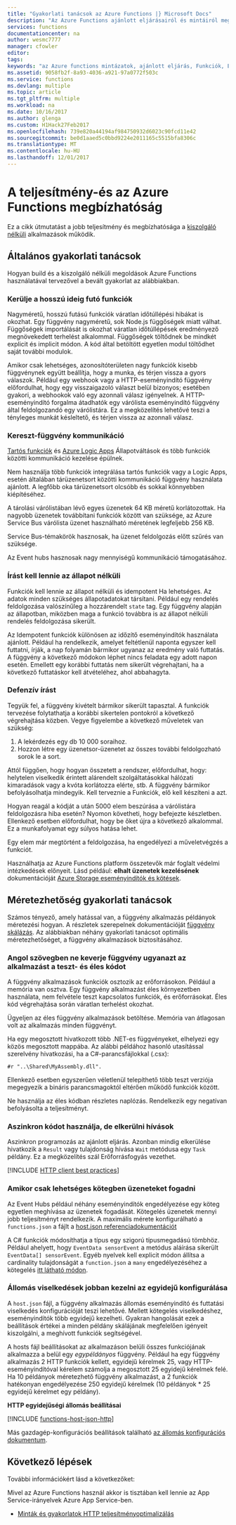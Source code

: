 ```yaml
---
title: "Gyakorlati tanácsok az Azure Functions |} Microsoft Docs"
description: "Az Azure Functions ajánlott eljárásairól és mintáiról megismerése."
services: functions
documentationcenter: na
author: wesmc7777
manager: cfowler
editor: 
tags: 
keywords: "az Azure functions mintázatok, ajánlott eljárás, Funkciók, Eseményfeldolgozási, webhookokkal, a dinamikus számítási, a kiszolgáló nélküli architektúrája"
ms.assetid: 9058fb2f-8a93-4036-a921-97a0772f503c
ms.service: functions
ms.devlang: multiple
ms.topic: article
ms.tgt_pltfrm: multiple
ms.workload: na
ms.date: 10/16/2017
ms.author: glenga
ms.custom: H1Hack27Feb2017
ms.openlocfilehash: 739e820a44194af984750932d6023c90fcd11e42
ms.sourcegitcommit: be0d1aaed5c0bbd9224e2011165c5515bfa8306c
ms.translationtype: MT
ms.contentlocale: hu-HU
ms.lasthandoff: 12/01/2017
---
```

# <a name="optimize-the-performance-and-reliability-of-azure-functions"></a>A teljesítmény-és az Azure Functions megbízhatóság

Ez a cikk útmutatást a jobb teljesítmény és megbízhatósága a [kiszolgáló nélküli](https://azure.microsoft.com/overview/serverless-computing/) alkalmazások működik. 

## <a name="general-best-practices"></a>Általános gyakorlati tanácsok

Hogyan build és a kiszolgáló nélküli megoldások Azure Functions használatával tervezővel a bevált gyakorlat az alábbiakban.

### <a name="avoid-long-running-functions"></a>Kerülje a hosszú ideig futó funkciók

Nagyméretű, hosszú futású funkciók váratlan időtúllépési hibákat is okozhat. Egy függvény nagyméretű, sok Node.js függőségek miatt válhat. Függőségek importálását is okozhat váratlan időtúllépések eredményező megnövekedett terhelést alkalommal. Függőségek töltődnek be mindkét explicit és implicit módon. A kód által betöltött egyetlen modul töltődhet saját további modulok.  

Amikor csak lehetséges, azonosítóterületen nagy funkciók kisebb függvénynek együtt beállítja, hogy a munka, és térjen vissza a gyors válaszok. Például egy webhook vagy a HTTP-eseményindító függvény előfordulhat, hogy egy visszaigazoló választ belül bizonyos; esetében gyakori, a webhookok való egy azonnali válasz igényelnek. A HTTP-eseményindító forgalma átadhatók egy várólista eseményindító függvény által feldolgozandó egy várólistára. Ez a megközelítés lehetővé teszi a tényleges munkát késleltető, és térjen vissza az azonnali válasz.


### <a name="cross-function-communication"></a>Kereszt-függvény kommunikáció

[Tartós funkciók](durable-functions-overview.md) és [Azure Logic Apps](../logic-apps/logic-apps-what-are-logic-apps.md) Állapotváltások és több funkciók közötti kommunikáció kezelése épülnek.

Nem használja több funkciók integrálása tartós funkciók vagy a Logic Apps, esetén általában tárüzenetsort közötti kommunikáció függvény használata ajánlott.  A legfőbb oka tárüzenetsort olcsóbb és sokkal könnyebben kiépítéséhez. 

A tárolási várólistában lévő egyes üzenetek 64 KB méretű korlátozottak. Ha nagyobb üzenetek továbbítani funkciók között van szüksége, az Azure Service Bus várólista üzenet használható méretének legfeljebb 256 KB.

Service Bus-témakörök hasznosak, ha üzenet feldolgozás előtt szűrés van szüksége.

Az Event hubs hasznosak nagy mennyiségű kommunikáció támogatásához.


### <a name="write-functions-to-be-stateless"></a>Írást kell lennie az állapot nélküli 

Funkciók kell lennie az állapot nélküli és idempotent Ha lehetséges. Az adatok minden szükséges állapotadatokat társítani. Például egy rendelés feldolgozása valószínűleg a hozzárendelt `state` tag. Egy függvény alapján az állapotban, miközben maga a funkció továbbra is az állapot nélküli rendelés feldolgozása sikerült. 

Az Idempotent funkciók különösen az időzítő eseményindítók használata ajánlott. Például ha rendelkezik, amelyet feltétlenül naponta egyszer kell futtatni, írják, a nap folyamán bármikor ugyanaz az eredmény való futtatás. A függvény a következő módokon léphet nincs feladata egy adott napon esetén. Emellett egy korábbi futtatás nem sikerült végrehajtani, ha a következő futtatáskor kell átvételéhez, ahol abbahagyta.


### <a name="write-defensive-functions"></a>Defenzív írást

Tegyük fel, a függvény kivételt bármikor sikerült tapasztal. A funkciók tervezése folytathatja a korábbi sikertelen pontokról a következő végrehajtása közben. Vegye figyelembe a következő műveletek van szükség:

1. A lekérdezés egy db 10 000 soraihoz.
2. Hozzon létre egy üzenetsor-üzenetet az összes további feldolgozható sorok le a sort.
 
Attól függően, hogy hogyan összetett a rendszer, előfordulhat, hogy: helytelen viselkedik érintett alárendelt szolgáltatásokkal hálózati kimaradások vagy a kvóta korlátozza elérte, stb. A függvény bármikor befolyásolhatja mindegyik. Kell terveznie a Funkciók, elő kell készíteni a azt.

Hogyan reagál a kódját a után 5000 elem beszúrása a várólistára feldolgozásra hiba esetén? Nyomon követheti, hogy befejezte készletben. Ellenkező esetben előfordulhat, hogy be őket újra a következő alkalommal. Ez a munkafolyamat egy súlyos hatása lehet. 

Egy elem már megtörtént a feldolgozása, ha engedélyezi a műveletvégzés a funkciót.

Használhatja az Azure Functions platform összetevők már foglalt védelmi intézkedések előnyeit. Lásd például: **elhalt üzenetek kezelésének** dokumentációját [Azure Storage eseményindítók és kötések](functions-bindings-storage-queue.md#trigger---poison-messages). 

## <a name="scalability-best-practices"></a>Méretezhetőség gyakorlati tanácsok

Számos tényező, amely hatással van, a függvény alkalmazás példányok méretezési hogyan. A részletek szerepelnek dokumentációját [függvény skálázás](functions-scale.md).  Az alábbiakban néhány gyakorlati tanácsot optimális méretezhetőséget, a függvény alkalmazások biztosításához.

### <a name="dont-mix-test-and-production-code-in-the-same-function-app"></a>Angol szövegben ne keverje függvény ugyanazt az alkalmazást a teszt- és éles kódot

A függvény alkalmazások funkciók osztozik az erőforrásokon. Például a memória van osztva. Egy függvény alkalmazást éles környezetben használata, nem felvétele teszt kapcsolatos funkciók, és erőforrásokat. Éles kód végrehajtása során váratlan terhelést okozhat.

Ügyeljen az éles függvény alkalmazások betöltése. Memória van átlagosan volt az alkalmazás minden függvényt.

Ha egy megosztott hivatkozott több .NET-es függvényeket, elhelyezi egy közös megosztott mappába. Az alábbi példához hasonló utasítással szerelvény hivatkozási, ha a C#-parancsfájlokkal (.csx): 

    #r "..\Shared\MyAssembly.dll". 

Ellenkező esetben egyszerűen véletlenül telepíthető több teszt verziója megegyezik a bináris parancsmagoktól eltérően működő funkciók között.

Ne használja az éles kódban részletes naplózás. Rendelkezik egy negatívan befolyásolta a teljesítményt.

### <a name="use-async-code-but-avoid-blocking-calls"></a>Aszinkron kódot használja, de elkerülni hívások

Aszinkron programozás az ajánlott eljárás. Azonban mindig elkerülése hivatkozik a `Result` vagy tulajdonság hívása `Wait` metódusa egy `Task` példány. Ez a megközelítés szál Erőforrásfogyás vezethet.

[!INCLUDE [HTTP client best practices](../../includes/functions-http-client-best-practices.md)]

### <a name="receive-messages-in-batch-whenever-possible"></a>Amikor csak lehetséges kötegben üzeneteket fogadni

Az Event Hubs például néhány eseményindítók engedélyezése egy köteg egyetlen meghívása az üzenetek fogadását.  Kötegelés üzenetek mennyi jobb teljesítményt rendelkezik.  A maximális mérete konfigurálható a `functions.json` a fájlt a [host.json referenciadokumentációt](functions-host-json.md)

A C# funkciók módosíthatja a típus egy szigorú típusmegadású tömbhöz.  Például ahelyett, hogy `EventData sensorEvent` a metódus aláírása sikerült `EventData[] sensorEvent`.  Egyéb nyelvek kell explicit módon állítsa a cardinality tulajdonságát a `function.json` a `many` engedélyezéséhez a kötegelés [itt látható módon](https://github.com/Azure/azure-webjobs-sdk-templates/blob/df94e19484fea88fc2c68d9f032c9d18d860d5b5/Functions.Templates/Templates/EventHubTrigger-JavaScript/function.json#L10).

### <a name="configure-host-behaviors-to-better-handle-concurrency"></a>Állomás viselkedések jobban kezelni az egyidejű konfigurálása

A `host.json` fájl, a függvény alkalmazás állomás eseményindító és futtatási viselkedés konfigurációját teszi lehetővé.  Mellett kötegelés viselkedéshez, eseményindítók több egyidejű kezelheti.  Gyakran hangolását ezek a beállítások értékei a minden példány skálájának megfelelően igényeit kiszolgálni, a meghívott funkciók segítségével.

A hosts fájl beállításokat az alkalmazáson belüli összes funkciójának alkalmazza a belül egy *egypéldányos* függvény. Például ha egy függvény alkalmazás 2 HTTP funkciók kellett, egyidejű kérelmek 25, vagy HTTP-eseményindítóval kérelem számolja a megosztott 25 egyidejű kérelmek felé.  Ha 10 példányok méretezhető függvény alkalmazást, a 2 funkciók hatékonyan engedélyezése 250 egyidejű kérelmek (10 példányok * 25 egyidejű kérelmet egy példány).

**HTTP egyidejűségi állomás beállításai**

[!INCLUDE [functions-host-json-http](../../includes/functions-host-json-http.md)]

Más gazdagép-konfigurációs beállítások található [az állomás konfigurációs dokumentum](functions-host-json.md).

## <a name="next-steps"></a>Következő lépések
További információkért lásd a következőket:

Mivel az Azure Functions használ akkor is tisztában kell lennie az App Service-irányelvek Azure App Service-ben.
* [Minták és gyakorlatok HTTP teljesítményoptimalizálás](https://docs.microsoft.com/azure/architecture/antipatterns/improper-instantiation/)
